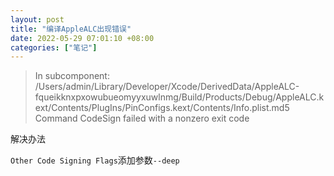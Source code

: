 ```yaml
---
layout: post
title: "编译AppleALC出现错误"
date: 2022-05-29 07:01:10 +08:00
categories: ["笔记"]
---
```


> In subcomponent: /Users/admin/Library/Developer/Xcode/DerivedData/AppleALC-fqueikknxpxowubueomyyxuwlnmg/Build/Products/Debug/AppleALC.kext/Contents/PlugIns/PinConfigs.kext/Contents/Info.plist.md5 Command CodeSign failed with a nonzero exit code

解决办法

`Other Code Signing Flags`添加参数`--deep`